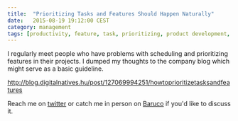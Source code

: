 ```yaml
---
title:  "Prioritizing Tasks and Features Should Happen Naturally"
date:   2015-08-19 19:12:00 CEST
category: management
tags: [productivity, feature, task, prioritizing, product development, how to, digitalnatives]
---
```


I regularly meet people who have problems with scheduling and prioritizing features
in their projects. I dumped my thoughts to the company blog which might serve as a
basic guideline.

<http://blog.digitalnatives.hu/post/127069994251/howtoprioritizetasksandfeatures>

Reach me on [twitter](https://twitter.com/vbalazs) or catch me in person on
 [Baruco](http://baruco.org) if you'd like to discuss it.

